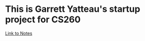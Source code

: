 # This is Garrett Yatteau's startup project for CS260

[Link to Notes](https://github.com/garrettyatteau/startup/blob/main/notes.md)
